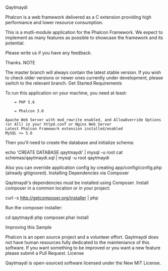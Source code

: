 Qaytmaydi

Phalcon is a web framework delivered as a C extension providing high performance and lower resource consumption.

This is a mutli-module application for the Phalcon Framework. We expect to implement as many features as possible to showcase the framework and its potential.

Please write us if you have any feedback.

Thanks.
NOTE

The master branch will always contain the latest stable version. If you wish to check older versions or newer ones currently under development, please switch to the relevant branch.
Get Started
Requirements

To run this application on your machine, you need at least:

        = PHP 5.6

        = Phalcon 3.0

    Apache Web Server with mod_rewrite enabled, and AllowOverride Options (or All) in your httpd.conf or Nginx Web Server
    Latest Phalcon Framework extension installed/enabled
    MySQL >= 5.6

Then you'll need to create the database and initialize schema:

echo 'CREATE DATABASE qaytmaydi' | mysql -u root
cat schemas/qaytmaydi.sql | mysql -u root qaytmaydi

Also you can override application config by creating app/config/config.php (already gitignored).
Installing Dependencies via Composer

Qaytmaydi's dependencies must be installed using Composer. Install composer in a common location or in your project:

curl -s http://getcomposer.org/installer | php

Run the composer installer:

cd qaytmaydi
php composer.phar install

Improving this Sample

Phalcon is an open source project and a volunteer effort. Qaytmaydi does not have human resources fully dedicated to the mainteniance of this software. If you want something to be improved or you want a new feature please submit a Pull Request.
License

Qaytmaydi is open-sourced software licensed under the New MIT License.
